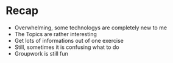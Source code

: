 # Recap
+ Overwhelming, some technologys are completely new to me
+ The Topics are rather interesting
+ Get lots of informations out of one exercise
+ Still, sometimes it is confusing what to do
+ Groupwork is still fun
